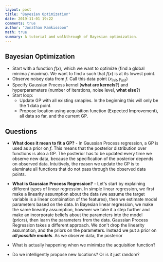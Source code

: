 ```yaml
---
layout: post
title: "Bayesian Optimization"
date: 2019-11-01 19:22
comments: true
author: "Jonathan Ramkissoon"
math: true
summary: A tutorial and walkthrough of Bayesian optimization.
---
```


## Bayesian Optimization

- Start with a function $f(x)$, which we want to optimize (find a global minima / maxima). We want to find $x$ such that $f(x)$ is at its lowest point.
- Observe noisey data from $f$. Call this data point $(x_{init}, y_{init})$
- Specify Gaussian Process kernel (**what are kernels?**) and hyperparameters (number of iterations, noise level, **what else?**)
- Start loop:
    -  Update GP with all existing smaples. In the beginning this will only be the 1 data point.
    - Propose location using acquisition function (Expected Improvement), all data so far, and the current GP.




## Questions
- **What does it mean to fit a GP?** - In Gaussian Process regression, a GP is used as a prior on $f$. This means that the posterior distribution over functions is also a GP. The posterior has to be updated every time we observe new data, because the specification of the posterior depends on observed data. Intuitively, the reason we update the GP is to eleminate all functions that do not pass through the observed data points.

- **What is Gaussian Process Regression?** - Let's start by explaining different types of linear regression. In simple linear regression, we first make a linearity assumption about the data (we assume the target variable is a linear combination of the features), then we estimate model parameters based on the data. In Bayesian linear regression, we make the same linearity assumption, however we take it a step further and make an incorporate beliefs about the parameters into the model (priors), then learn the parameters from the data. Gaussian Process Regression takes a different approach. We don't drop the linearity assumption, and the priors on the parameters. Instead we put a prior on **_all possible models_**. As we observe data, the posterior


- What is actually happening when we minimize the acquisition function?

- Do we intelligently propose new locations? Or is it just random?
